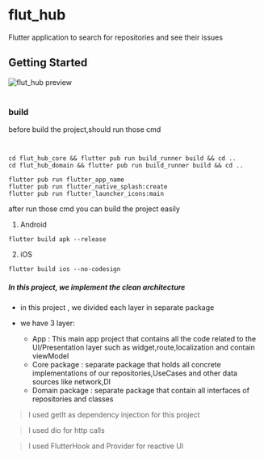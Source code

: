 # flut_hub

Flutter application to search for repositories and see their issues

## Getting Started

<img src="https://github.com/liodali/flut_hub/blob/master/fluthub.gif?raw=true" alt="flut_hub preview"><br>
<br>
### build

before build the project,should run those cmd

```shell


cd flut_hub_core && flutter pub run build_runner build && cd ..
cd flut_hub_domain && flutter pub run build_runner build && cd ..

flutter pub run flutter_app_name
flutter pub run flutter_native_splash:create
flutter pub run flutter_launcher_icons:main

```
after run those cmd you can build the project easily
1) Android 
```shell
flutter build apk --release
```
2) iOS
```shell
flutter build ios --no-codesign
```


##### In this project, we implement the  clean architecture
* in this project , we divided each layer in separate package 
* we have 3 layer:

    * <srong>App </string>             : This main app project that  contains all  the code related to the UI/Presentation layer such as widget,route,localization  and contain viewModel
    * <srong>Core package</string>     : separate package that holds all concrete implementations of our repositories,UseCases and other data sources like  network,DI
    * <srong>Domain package </string>  : separate package that contain all interfaces of repositories  and  classes



> I used getIt as dependency injection for this project

> I used dio for http calls

> I used FlutterHook and Provider for reactive UI